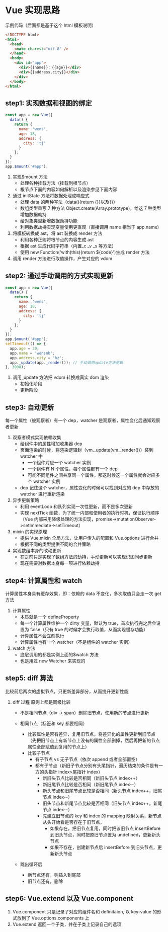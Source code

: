 # Vue 实现思路

示例代码（后面都是基于这个 html 模板说明）

```html
<!DOCTYPE html>
<html>
  <head>
    <mate charest="utf-8" />
  </head>
  <body>
    <div id="app">
      <div>{{name}}：{{age}}</div>
      <div>{{address.city}}</div>
    </div>
  </body>
</html>
```

## step1: 实现数据和视图的绑定

```javascript
const app = new Vue({
  data() {
    return {
      name: 'wens',
      age: 18,
      address: {
        city: 'tj'
      }
    };
  }
});
app.$mount('#app');
```

1. 实现$mount 方法
   - 处理各种挂载方法（挂载到根节点）
   - 根节点下面的内容如何解析以及渲染参见下面内容
2. 通过 initState 方法将数据处理成响应式
   - 处理 data 的两种写法（data(){return {}}以及{}）
   - 数组类型重写 7 种方法 Object.create(Array.prototype)，给这 7 种类型增加数据劫持
   - 给对象类型新增数据劫持功能
   - 利用数据劫持实现变量使用更直观（直接调用 name 相当于 app.name)
3. 将模板转换成 ast，将 ast 装换成 render 方法
   - 利用各种正则将根节点的内容生成 ast
   - 根据 ast 生成代码字符串（内置\_c \_v \_s 等方法）
   - 使用 new Function('with(this){return ${code}')生成 render 方法
4. 调用 render 方法进行取值操作，产生对应的 vdom

## step2: 通过手动调用的方式实现更新

```javascript
const app = new Vue({
  data() {
    return {
      name: 'wens',
      age: 18,
      address: {
        city: 'tj'
      }
    };
  }
});
app.$mount('#app');
setTimeout(() => {
  app.age = 30;
  app.name = 'wensnb';
  app.address.city = 'hz';
  app._update(app._render()); // 手动调用update方法更新
}, 3000);
```

1. 调用\_update 方法把 vdom 转换成真实 dom 渲染
   - 初始化阶段
   - 更新阶段

## step3: 自动更新

每一个属性（被观察者）有一个 dep，watcher 是观察者，属性变化后通知观察者更新

1. 观察者模式实现依赖收集
   - 给组件中的属性增加收集器 dep
   - 页面渲染的时候，将渲染逻辑封（vm.\_update(vm.\_render())）装到 watcher 中
     - 一个组件对应一个 watcher 实例
     - 一个组件有 N 个属性，每个属性都有一个 dep
     - 可能不同组件之间共享同一个属性，那这时候这一个属性就会对应多个 watcher 实例
   - dep 记住这个 watcher，属性变化的时候可以找到对应的 dep 中存放的 watcher 进行重新渲染
2. 异步更新策略
   - 利用 eventLoop 和队列实现一次性更新，而不是多次更新
   - 实现 nextTick 函数，为了统一内部和使用者的执行时机，保证执行顺序（Vue 内部采用降级处理的方法实现，promise->mutationObserver->setImmediate->setTimeout）
3. mixin 的实现原理
   - 提供 Vue.mixin 全局方法，让用户传入的配置和 Vue.options 进行合并
   - 根据不同的类型提供不同的合并策略
4. 实现数组本身的改动更新
   - 在之前只是实现了数组方法的劫持，手动更新可以实现识图同步更新
   - 现在需要对数据本身每一项进行依赖劫持

## step4: 计算属性和 watch

计算属性本身具有缓存效果，即：依赖的 data 不变化，多次取值只会走一次 get 方法

1. 计算属性
   - 本质就是一个 defineProperty
   - 每一个计算属性维护一个 dirty 变量，默认为 true，首次执行完之后会设置为 false（只有 true 的时候才会执行取值，从而实现缓存功能）
   - 计算属性不会立刻执行
   - 计算属性也有一个 watcher（不是组件的 watcher 实例）
2. watch 方法
   - 底层调用的都是实例上面的$watch 方法
   - 也是用过 new Watcher 来实现的

## step5: diff 算法

比较前后两次的虚拟节点，只更新差异部分，从而提升更新性能

1. diff 过程
   原则上都是同级比较

   - 不是相同节点（div -> span）删除旧节点，使用新的节点进行更新
   - 相同节点（标签和 key 都要相同）

     - 比较属性是否有差异，复用旧节点，将差异化的属性更新到旧节点（先把旧节点上有新节点上没有的属性全部删掉，然后再把新的节点属性全部赋值到复用的节点上）
     - 比较子节点
       - 有子节点 vs 无子节点（依次 append 或者全部置空）
       - 都有子节点（新旧子节点分别有头尾指针，遍历结束的条件是有一方的头指针 index>尾指针 index）
         - 新旧头节点比较是否相同（新旧头节点 index++）
         - 新旧尾节点比较是否相同（新旧尾节点 index--）
         - 新头节点和旧尾节点比较是否相同（新头节点 index++，旧尾节点 index--）
         - 旧头节点和新尾节点比较是否相同（旧头节点 index++，新尾节点 index--）
         - 先建立旧节点的 key 和 index 的 mapping 映射关系，新节点从头开始看是否存在于旧节点，
           - 如果存在，把旧节点复用，同时把该旧节点 insertBefore 到旧头节点，同时把原旧节点置为 undefined，更新新头节点
           - 如果不存在，创建新节点后 insertBefore 到旧头节点，更新新头节点

   - 跳出循环后
     - 新节点还有，则插入到尾部
     - 旧节点还有，删除

## step6: Vue.extend 以及 Vue.component

1. Vue.component
   只是记录了对应的组件名和 definitaion, 以 key-value 的形式放到了 Vue.options.components 上
2. Vue.extend
   返回一个子类，并在子类上记录自己的选项
